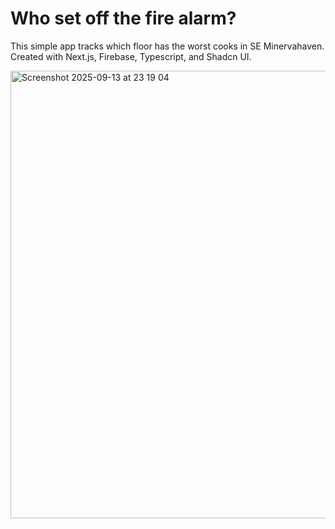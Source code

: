 # Who set off the fire alarm?

This simple app tracks which floor has the worst cooks in SE Minervahaven.
Created with Next.js, Firebase, Typescript, and Shadcn UI.

<img width="1423" height="716" alt="Screenshot 2025-09-13 at 23 19 04" src="https://github.com/user-attachments/assets/a6f3f9eb-3f0a-49f0-8e2a-676daff084bf" />

